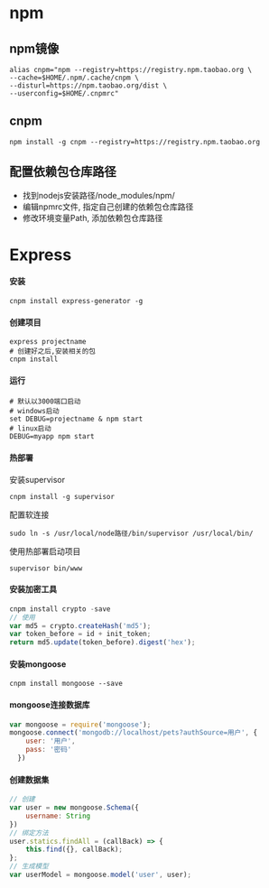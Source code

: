 # npm

## npm镜像

```
alias cnpm="npm --registry=https://registry.npm.taobao.org \
--cache=$HOME/.npm/.cache/cnpm \
--disturl=https://npm.taobao.org/dist \
--userconfig=$HOME/.cnpmrc"
```

## cnpm

```
npm install -g cnpm --registry=https://registry.npm.taobao.org
```

## 配置依赖包仓库路径

- 找到nodejs安装路径/node_modules/npm/
- 编辑npmrc文件, 指定自己创建的依赖包仓库路径
- 修改环境变量Path, 添加依赖包仓库路径

# Express

#### 安装

```shell
cnpm install express-generator -g
```

#### 创建项目

```shell
express projectname
# 创建好之后,安装相关的包
cnpm install
```

#### 运行

```shell
# 默认以3000端口启动
# windows启动
set DEBUG=projectname & npm start
# linux启动 
DEBUG=myapp npm start
```

#### 热部署

安装supervisor

```shell
cnpm install -g supervisor
```

配置软连接

```shell
sudo ln -s /usr/local/node路径/bin/supervisor /usr/local/bin/
```

使用热部署启动项目

```
supervisor bin/www
```

#### 安装加密工具

```js
cnpm install crypto -save
// 使用
var md5 = crypto.createHash('md5');
var token_before = id + init_token;
return md5.update(token_before).digest('hex');
```

#### 安装mongoose

```shell
cnpm install mongoose --save
```

#### mongoose连接数据库

```js
var mongoose = require('mongoose');
mongoose.connect('mongodb://localhost/pets?authSource=用户', {
    user: '用户',
    pass: '密码'
  })
```

#### 创建数据集

```js
// 创建
var user = new mongoose.Schema({
    username: String
})
// 绑定方法
user.statics.findAll = (callBack) => {
    this.find({}, callBack);
};
// 生成模型
var userModel = mongoose.model('user', user);
```

